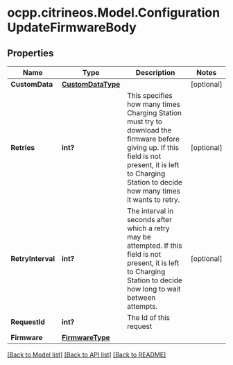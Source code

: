 # ocpp.citrineos.Model.ConfigurationUpdateFirmwareBody
## Properties

Name | Type | Description | Notes
------------ | ------------- | ------------- | -------------
**CustomData** | [**CustomDataType**](CustomDataType.md) |  | [optional] 
**Retries** | **int?** | This specifies how many times Charging Station must try to download the firmware before giving up. If this field is not present, it is left to Charging Station to decide how many times it wants to retry.   | [optional] 
**RetryInterval** | **int?** | The interval in seconds after which a retry may be attempted. If this field is not present, it is left to Charging Station to decide how long to wait between attempts.   | [optional] 
**RequestId** | **int?** | The Id of this request   | 
**Firmware** | [**FirmwareType**](FirmwareType.md) |  | 

[[Back to Model list]](../README.md#documentation-for-models) [[Back to API list]](../README.md#documentation-for-api-endpoints) [[Back to README]](../README.md)

